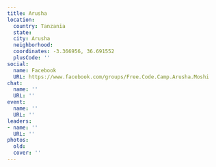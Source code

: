 ```yaml
---
title: Arusha
location:
  country: Tanzania
  state: 
  city: Arusha
  neighborhood: 
  coordinates: -3.366956, 36.691552
  plusCode: ''
social:
  name: Facebook
  URL: https://www.facebook.com/groups/Free.Code.Camp.Arusha.Moshi
chat:
  name: ''
  URL: ''
event:
  name: ''
  URL: ''
leaders:
- name: ''
  URL: ''
photos:
  old: 
  cover: ''
---
```

